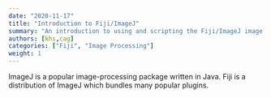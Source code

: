 ```yaml
---
date: "2020-11-17"
title: "Introduction to Fiji/ImageJ"
summary: "An introduction to using and scripting the Fiji/ImageJ image analysis packages."
authors: [khs,cag]
categories: ["Fiji", "Image Processing"]
weight: 1
---
```


ImageJ is a popular image-processing package written in Java. Fiji is a distribution of ImageJ which bundles many popular plugins.
